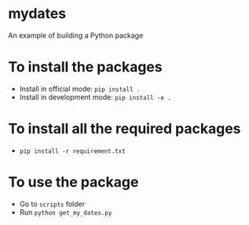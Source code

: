 # mydates
An example of building  a Python package

# To install the packages
* Install in official mode: `pip install .`
* Install in development mode: `pip install -e .`

# To install all the required packages
* `pip install -r requirement.txt`

# To use the package
* Go to `scripts` folder
* Run `python get_my_dates.py`
